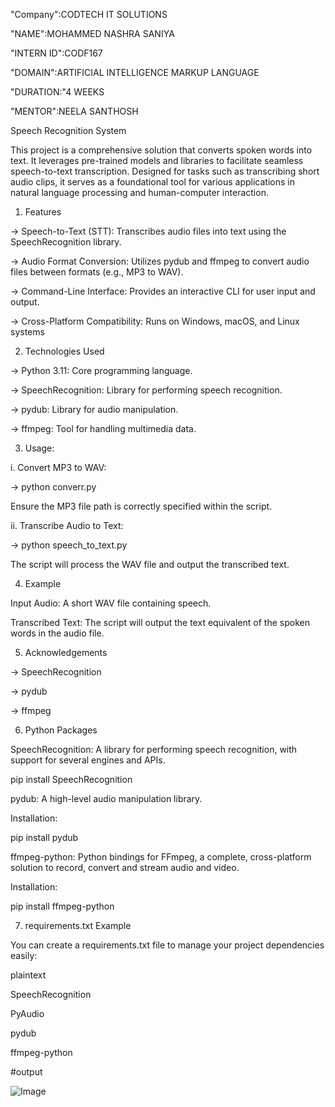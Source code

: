 "Company":CODTECH IT SOLUTIONS

"NAME":MOHAMMED NASHRA SANIYA

"INTERN ID":CODF167

"DOMAIN":ARTIFICIAL INTELLIGENCE MARKUP LANGUAGE

"DURATION:"4 WEEKS

"MENTOR":NEELA SANTHOSH

Speech Recognition System

This project is a comprehensive solution that converts spoken words into text. It leverages pre-trained models and libraries to facilitate seamless speech-to-text transcription. Designed for tasks such as transcribing short audio clips, it serves as a foundational tool for various applications in natural language processing and human-computer interaction.

1. Features

-> Speech-to-Text (STT): Transcribes audio files into text using the SpeechRecognition library.

-> Audio Format Conversion: Utilizes pydub and ffmpeg to convert audio files between formats (e.g., MP3 to WAV).

-> Command-Line Interface: Provides an interactive CLI for user input and output.

-> Cross-Platform Compatibility: Runs on Windows, macOS, and Linux systems

2. Technologies Used
   
-> Python 3.11: Core programming language.

-> SpeechRecognition: Library for performing speech recognition.

-> pydub: Library for audio manipulation.

-> ffmpeg: Tool for handling multimedia data.

3. Usage:
   
  i. Convert MP3 to WAV:
  
-> python converr.py

   Ensure the MP3 file path is correctly specified within the script.

  ii. Transcribe Audio to Text:

  ->  python speech_to_text.py
  
   The script will process the WAV file and output the transcribed text.

4. Example

Input Audio: A short WAV file containing speech.

Transcribed Text: The script will output the text equivalent of the spoken words in the audio file. 

5. Acknowledgements

-> SpeechRecognition

-> pydub

-> ffmpeg

6.  Python Packages

SpeechRecognition: A library for performing speech recognition, with support for several engines and APIs.​

pip install SpeechRecognition

pydub: A high-level audio manipulation library.​

Installation:

pip install pydub

ffmpeg-python: Python bindings for FFmpeg, a complete, cross-platform solution to record, convert and stream audio and video.​

Installation:

pip install ffmpeg-python

7. requirements.txt Example

You can create a requirements.txt file to manage your project dependencies easily:​

plaintext

SpeechRecognition

PyAudio

pydub

ffmpeg-python

#output

![Image](https://github.com/user-attachments/assets/de41df3c-6b76-4d06-8fa1-bf90aa25bdfb)
